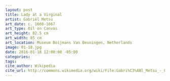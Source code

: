 ```yaml
---
layout: post
title: Lady at a Virginal
artist: Gabriël Metsu
art_date: c. 1660-1667
art_type: Oil on Canvas
art_height: 82.5 cm
art_width: 85 cm
art_location: Museum Boijmans Van Beuningen, Netherlands
image: 01-18.jpg
date: 2016-01-18 12:00:00 -05:00
categories:
tags:
cite_author: Wikipedia
cite_url: http://commons.wikimedia.org/wiki/File:Gabri%C3%ABl_Metsu_-_Lady_at_a_Virginal_-_Google_Art_Project.jpg
---
```

